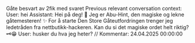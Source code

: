 Gåte besvart av 2fik med svaret Previous relevant conversation context:
User: hei
Assistant: Hei på deg! 👋 Jeg er Abu-Hint, den magiske og lekne gåtemesteren! ✨ For å starte Den Store Gåteutfordringen trenger jeg ledetråden fra nettbutikk-hackeren. Kan du si det magiske ordet helt riktig? 🗝️😁
User: husker du hva jeg heter? // Kommentar: 24.04.2025 00:00:00
